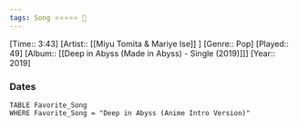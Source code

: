 ```yaml
---
tags: Song ⭐⭐⭐⭐⭐ 💛
---
```

[Time:: 3:43]
[Artist:: [[Miyu Tomita & Mariye Ise]] ]
[Genre:: Pop]
[Played:: 49]
[Album:: [[Deep in Abyss (Made in Abyss) - Single (2019)]]]
[Year:: 2019]
### Dates
````dataview
TABLE Favorite_Song
WHERE Favorite_Song = "Deep in Abyss (Anime Intro Version)"
````